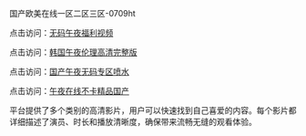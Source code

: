 国产欧美在线一区二区三区-0709ht

点击访问：<a href="https://heiliao2dmwwy.pages.dev">无码午夜福利视频</a>

点击访问：<a href="https://heiliaoll4qsx.pages.dev">韩国午夜伦理高清完整版</a>

点击访问：<a href="https://heiliaowzu4ur.pages.dev">国产午夜无码专区喷水</a>

点击访问：<a href="https://heiliaozj3tjd.pages.dev">午夜在线不卡精品国产</a>

平台提供了多个类别的高清影片，用户可以快速找到自己喜爱的内容。每个影片都详细描述了演员、时长和播放清晰度，确保带来流畅无缝的观看体验。

<span style="display:none;">[Canonical link](）</span>
